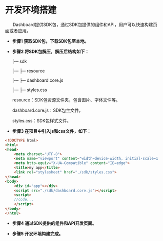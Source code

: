 # 开发环境搭建

&ensp; &ensp;&ensp;Dashboard提供SDK包，通过SDK包提供的组件和API，用户可以快速构建页面或者应用。

+ **步骤1 获取SDK包，下载SDK包至本地。**

+ **步骤2 将SDK包解压，解压后结构如下：**

    ├─ sdk

    ├─   ├─ resource

    ├─   ├─ dashboard.core.js

    ├─   ├─ styles.css

    resource：SDK包资源文件夹，包含图片、字体文件等。

    dashboard.core.js：SDK包主文件。

    styles.css：SDK包样式文件。

+ **步骤3 在项目中引入js和css文件，如下：**

````html
<!DOCTYPE html>
<html>
<head>
    <meta charset="UTF-8">
    <meta name="viewport" content="width=device-width, initial-scale=1.0">
    <meta http-equiv="X-UA-Compatible" content="IE=edge">
    <title>my app</title>
    <link rel="stylesheet" href="./sdk/styles.css">
</head>
<body>
    <div id="app"></div>
    <script src="./sdk/dashboard.core.js"></script>
    <script>
    //code...
    </script>
</body>
</html>
````


+ **步骤4 通过SDK提供的组件和API开发页面。**

+ **步骤5 开发环境构建完成。**